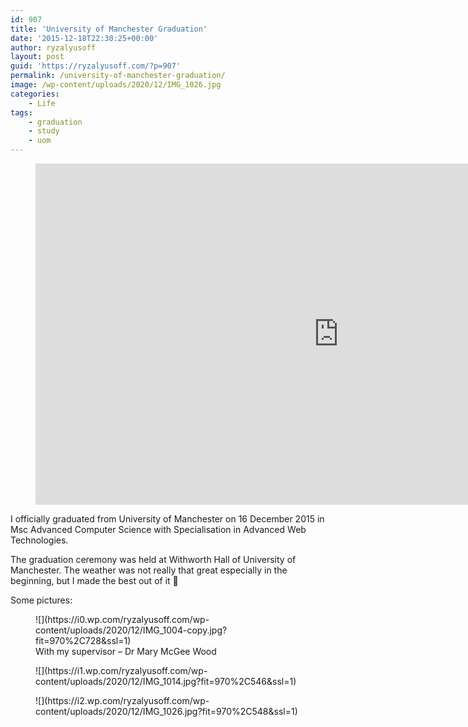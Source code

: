 ```yaml
---
id: 907
title: 'University of Manchester Graduation'
date: '2015-12-18T22:30:25+00:00'
author: ryzalyusoff
layout: post
guid: 'https://ryzalyusoff.com/?p=907'
permalink: /university-of-manchester-graduation/
image: /wp-content/uploads/2020/12/IMG_1026.jpg
categories:
    - Life
tags:
    - graduation
    - study
    - uom
---
```


<figure class="wp-block-embed-youtube wp-block-embed is-type-video is-provider-youtube wp-embed-aspect-16-9 wp-has-aspect-ratio"><div class="wp-block-embed__wrapper"><span class="embed-youtube" style="text-align:center; display: block;"><iframe allowfullscreen="true" class="youtube-player" height="546" src="https://www.youtube.com/embed/i3T35CZxfzc?version=3&rel=1&fs=1&autohide=2&showsearch=0&showinfo=1&iv_load_policy=1&wmode=transparent" style="border:0;" type="text/html" width="970"></iframe></span></div></figure>I officially graduated from University of Manchester on 16 December 2015 in Msc Advanced Computer Science with Specialisation in Advanced Web Technologies.

The graduation ceremony was held at Withworth Hall of University of Manchester. The weather was not really that great especially in the beginning, but I made the best out of it 🙂

Some pictures:

<figure class="wp-block-image">![](https://i0.wp.com/ryzalyusoff.com/wp-content/uploads/2020/12/IMG_1004-copy.jpg?fit=970%2C728&ssl=1)<figcaption>With my supervisor – Dr Mary McGee Wood  
</figcaption></figure><figure class="wp-block-image">![](https://i1.wp.com/ryzalyusoff.com/wp-content/uploads/2020/12/IMG_1014.jpg?fit=970%2C546&ssl=1)</figure><figure class="wp-block-image">![](https://i2.wp.com/ryzalyusoff.com/wp-content/uploads/2020/12/IMG_1026.jpg?fit=970%2C548&ssl=1)</figure>